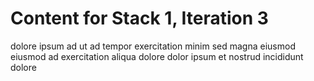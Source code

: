 # Content for Stack 1, Iteration 3
dolore ipsum ad ut ad tempor exercitation minim sed magna eiusmod eiusmod ad exercitation aliqua dolore dolor ipsum et nostrud incididunt dolore 
